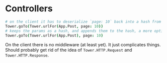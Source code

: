 # Controllers

``` coffeescript
# on the client it has to deserialize `page: 10` back into a hash from a string.
Tower.goTo(Tower.urlFor(App.Post, page: 10))
# keeps the params as a hash, and appends them to the hash, a more optimized way to do it.
Tower.goTo(Tower.urlFor(App.Post), page: 10)
```

On the client there is no middleware (at least yet).  It just complicates things.  Should probably get rid of the idea of `Tower.HTTP.Request` and `Tower.HTTP.Response`.